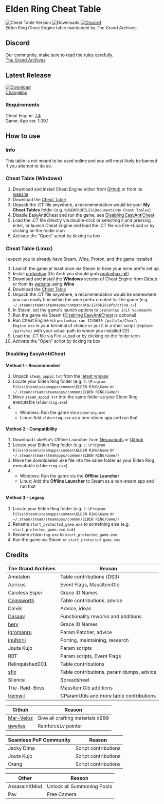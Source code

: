 # Elden Ring Cheat Table

![Cheat Table Version](https://img.shields.io/github/v/release/The-Grand-Archives/Elden-Ring-CT-TGA?include_prereleases&label=Cheat%20Table&sort=semver&logo=github)
![Downloads](https://img.shields.io/github/downloads/The-Grand-Archives/Elden-Ring-CT-TGA/total?label=Downloads&logo=github)
[![Discord](https://img.shields.io/discord/334557263203401729?label=Discord&logo=discord)](https://discord.io/the-grand-archives)  
Elden Ring Cheat Engine table maintained by The Grand Archives.

## Discord

Our community, make sure to read the rules carefully.  
[The Grand Archives](https://discord.io/the-grand-archives)

## Latest Release

[![Download](https://img.shields.io/badge/dynamic/json.svg?label=download&url=https://api.github.com/repos/The-Grand-Archives/Elden-Ring-CT-TGA/releases/latest&query=$.assets[0].name&style=for-the-badge)](https://github.com/The-Grand-Archives/Elden-Ring-CT-TGA/releases/latest)  
[Changelog](/CHANGELOG.md)

### Requirements

Cheat Engine: [7.4](https://github.com/cheat-engine/cheat-engine/releases)  
Game: App ver. 1.09.1

## How to use

### Info

This table is not meant to be used online and you will most likely be banned if you attempt to do so.

### Cheat Table (Windows)

1. Download and install Cheat Engine either from [Github](https://github.com/cheat-engine/cheat-engine/releases) or from its [website](https://cheatengine.org/)
2. Download the [Cheat Table](https://github.com/The-Grand-Archives/Elden-Ring-CT-TGA/releases)
3. Unpack the .CT file anywhere, a recommendation would be your **My Cheat Tables** folder (e.g. `%USERPROFILE%\Documents\My Cheat Tables`)
4. Disable EasyAntiCheat and run the game, see [Disabling EasyAntiCheat](#disabling-easyanticheat)
5. Load the .CT file directly via double-click or selecting it and pressing enter, or launch Cheat Engine and load the .CT file via File->Load or by clicking on the folder icon
6. Activate the "Open" script by ticking its box

### Cheat Table (Linux)

I expect you to already have Steam, Wine, Proton, and the game installed

1. Launch the game at least once via Steam to have your wine prefix set up
2. Install [protonhax](https://github.com/jcnils/protonhax) (On Arch you should grab [protonhax-git](https://aur.archlinux.org/packages/protonhax-git))
3. Download and install the **Windows** version of Cheat Engine from [Github](https://github.com/cheat-engine/cheat-engine/releases) or from its [website](https://cheatengine.org/) using **Wine**
4. Download the [Cheat Table](https://github.com/The-Grand-Archives/Elden-Ring-CT-TGA/releases)
5. Unpack the .CT file anywhere, a recommendation would be somewhere you can easily find within the wine prefix created for the game (e.g. `~/.steam/steam/steamapps/compatdata/1245620/pfx/drive_c/`)
6. In Steam, set the game's launch options to `protonhax init %command%`
7. Run the game via Steam ([Disabling EasyAntiCheat](#disabling-easyanticheat) is optional)
8. Run Cheat Engine via `protonhax run 1245620 /path/to/Cheat\ Engine.exe` in your terminal of choice or put it in a shell script (replace `/path/to/` with your actual path to where you installed CE)
9. Load the .CT file via File->Load or by clicking on the folder icon
10. Activate the "Open" script by ticking its box

### Disabling EasyAntiCheat

#### Method 1 - Recommended

1. Unpack `steam_appid.txt` from the [latest release](https://github.com/The-Grand-Archives/Elden-Ring-CT-TGA/releases/latest)
2. Locate your Elden Ring folder (e.g. `C:\Program Files\Steam\steamapps\common\ELDEN RING\Game` or `~/.steam/steam/steamapps/common/ELDEN RING/Game/`)
3. Move `steam_appid.txt` into the same folder as your Elden Ring executable (`eldenring.exe`)
4.
   - Windows: Run the game via `eldenring.exe`
   - Linux: Add `eldenring.exe` as a non-steam app and run that

#### Method 2 - Compatibility

1. Download LukeYui's Offline Launcher from [Nexusmods](https://www.nexusmods.com/eldenring/mods/98) or [Github](https://github.com/LukeYui/launch_modded_eldenring)
2. Locate your Elden Ring folder (e.g. `C:\Program Files\Steam\steamapps\common\ELDEN RING\Game` or `~/.steam/steam/steamapps/common/ELDEN RING/Game/`)
3. Move the downloaded .exe file into the same folder as your Elden Ring executable (`eldenring.exe`)
4.
   - Windows: Run the game via the **Offline Launcher**
   - Linux: Add the **Offline Launcher** to Steam as a non-steam app and run that

#### Method 3 - Legacy

1. Locate your Elden Ring folder (e.g. `C:\Program Files\Steam\steamapps\common\ELDEN RING\Game` or `~/.steam/steam/steamapps/common/ELDEN RING/Game/`)
2. Rename `start_protected_game.exe` to something else (e.g. `start_protected_game.exe.bak`)
3. Rename `eldenring.exe` to `start_protected_game.exe`
4. Run the game via Steam or `start_protected_game.exe`

## Credits

The Grand Archives | Reason
------------- | ---------------------
Ametalon | Table contributions (DS3)
Apricus | Event Flags, MassItemGib
Careless Esper | Grace ID Names
[Coinsworth](https://github.com/LukeYui/) | Table contributions, advice
Dalvik | Advice, ideas
[Dasaav](https://github.com/Dasaav-dsv) | Functionality reworks and additions
[hery](https://github.com/heryoff) | Grace ID Names
[Igromanru](https://github.com/igromanru) | Param Patcher, advice
[inuNorii](https://github.com/inuNorii) | Porting, maintaining, research
Jouta Kujo | Param scripts
RBT | Param scripts, Event Flags
Relinquished001 | Table contributions
[sfix](https://github.com/garyttierney) | Table contributions, param dumps, advice
Silence | Spreadsheet
The-Raid-Boss | MassItemGib additions
[tremwil](https://github.com/tremwil/) | CParamUtils and more table contributions

Github | Reason
------------- | ---------------------
[Mar-Veloz](https://github.com/Mar-Veloz) | Give all crafting materials x999
[qwelias](https://github.com/qwelias) | ReinforceLv pointer

Seamless PvP Community | Reason
------------- | ---------------------
Jacky Dima | Script contributions
Jouta Kujo | Script contributions
Orang | Script contributions

Other | Reason
------------- | ---------------------
AssassinXMod | Unlock all Summoning Pools
Pav | Free Camera
